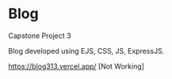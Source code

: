 # Blog

Capstone Project 3

Blog developed using EJS, CSS, JS, ExpressJS.

https://blog313.vercel.app/ [Not Working]
